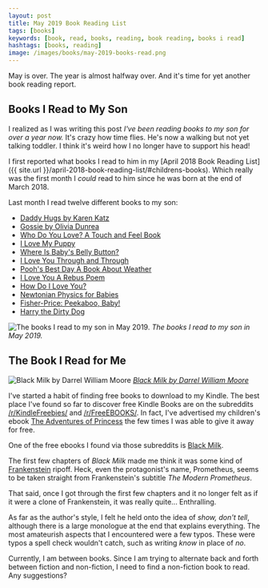```yaml
---
layout: post
title: May 2019 Book Reading List
tags: [books]
keywords: [book, read, books, reading, book reading, books i read]
hashtags: [books, reading]
image: /images/books/may-2019-books-read.png
---
```


May is over. The year is almost halfway over. And it's time for yet another book reading report.

## Books I Read to My Son

I realized as I was writing this post *I've been reading books to my son for over a year now.* It's crazy how time flies. He's now a walking but not yet talking toddler. I think it's weird how I no longer have to support his head!

I first reported what books I read to him in my [April 2018 Book Reading List]({{ site.url }}/april-2018-book-reading-list/#childrens-books). Which really was the first month I *could* read to him since he was born at the end of March 2018.

Last month I read twelve different books to my son:

* [Daddy Hugs by Karen Katz](https://www.abebooks.com/products/isbn/9780689877711/30247021904)
* [Gossie by Olivia Dunrea](https://www.abebooks.com/products/isbn/9780544506374)
* [Who Do You Love? A Touch and Feel Book](https://www.abebooks.com/products/isbn/9781581175707/30138203699)
* [I Love My Puppy](https://www.abebooks.com/products/isbn/9780545835947/30232218640)
* [Where Is Baby's Belly Button?](https://www.abebooks.com/products/isbn/9780689835605/22619578226)
* [I Love You Through and Through](https://www.abebooks.com/products/isbn/9780439673631/30109784983)
* [Pooh's Best Day A Book About Weather](https://www.abebooks.com/products/isbn/9789999030168/22925034702)
* [I Love You A Rebus Poem](https://www.abebooks.com/products/isbn/9780590376570/30255637241)
* [How Do I Love You?](https://www.abebooks.com/products/isbn/9780824953591/22622622861)
* [Newtonian Physics for Babies](https://www.abebooks.com/products/isbn/9781492656203/30329816311)
* [Fisher-Price: Peekaboo, Baby!](https://www.abebooks.com/products/isbn/9780061448850/30239535936)
* [Harry the Dirty Dog](https://www.abebooks.com/products/isbn/9780060842444/30243603968)

![The books I read to my son in May 2019.](/images/books/may-2019-books-read.png)
*The books I read to my son in May 2019.*

## The Book I Read for Me

![Black Milk by  Darrel William Moore](/images/books/black-milk.jpg)
*[Black Milk by  Darrel William Moore](https://www.amazon.com/Black-Milk-Darrel-William-Moore-ebook/dp/B01L8L757U/?tag=hendrixjoseph-20)*

I've started a habit of finding free books to download to my Kindle. The best place I've found so far to discover free Kindle Books are on the subreddits [/r/KindleFreebies/](https://www.reddit.com/r/KindleFreebies/) and [/r/FreeEBOOKS/](https://www.reddit.com/r/FreeEBOOKS/). In fact, I've advertised my children's ebook [The Adventures of Princess](https://www.amazon.com/dp/B07M68STB4/?tag=hendrixjoseph-20) the few times I was able to give it away for free.

One of the free ebooks I found via those subreddits is [Black Milk](https://www.amazon.com/Black-Milk-Darrel-William-Moore-ebook/dp/B01L8L757U/?tag=hendrixjoseph-20).

The first few chapters of *Black Milk* made me think it was some kind of [Frankenstein](https://www.amazon.com/Frankenstein-1818-Text-Penguin-Classics-ebook/dp/B071NCSKSP/?tag=hendrixjoseph-20) ripoff. Heck, even the protagonist's name, Prometheus, seems to be taken straight from Frankenstein's subtitle *The Modern Prometheus*.

That said, once I got through the first few chapters and it no longer felt as if it were a clone of Frankenstein, it was really quite... Enthralling.

As far as the author's style, I felt he held onto the idea of *show, don't tell*, although there is a large monologue at the end that explains everything. The most amateurish aspects that I encountered were a few typos. These were typos a spell check wouldn't catch, such as writing *know* in place of *no*.

Currently, I am between books. Since I am trying to alternate back and forth between fiction and non-fiction, I need to find a non-fiction book to read. Any suggestions?